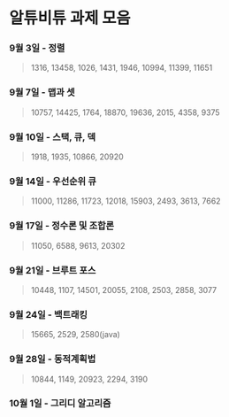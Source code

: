 # 알튜비튜 과제 모음
  ### 9월 3일 - 정렬
  >1316, 13458, 1026, 1431, 1946, 10994, 11399, 11651
  ### 9월 7일 - 맵과 셋
  >10757, 14425, 1764, 18870, 19636, 2015, 4358, 9375
  ### 9월 10일 - 스택, 큐, 덱
  >1918, 1935, 10866, 20920
  ### 9월 14일 - 우선순위 큐
  >11000, 11286, 11723, 12018, 15903, 2493, 3613, 7662
  ### 9월 17일 - 정수론 및 조합론
  >11050, 6588, 9613, 20302
  ### 9월 21일 - 브루트 포스
  >10448, 1107, 14501, 20055, 2108, 2503, 2858, 3077
  ### 9월 24일 - 백트래킹
  >15665, 2529, 2580(java)
  ### 9월 28일 - 동적계획법
  >10844, 1149, 20923, 2294, 3190
  ### 10월 1일 - 그리디 알고리즘
  >
